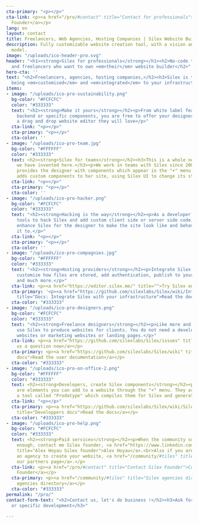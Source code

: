 ```yaml
---
cta-primary: "<p></p>"
cta-link: <p><a href="/pro/#contact" title="Contact for professionals">Contact Silex
  Founder</a></p>
lang: en
layout: contact
title: Freelancers, Web Agencies, Hosting Companies | Silex Website Builder
description: Fully customizable website creation tool, with a vision and a great business
  model.
image: "/uploads/ico-header-pro.svg"
header: "<h1><strong>Silex for professionals</strong></h1><h2>No-code tool for companies
  and freelancers who want to own <em>their</em> website builder</h2>"
hero-cta: ''
text: "<h2>Freelancers, agencies, hosting companies,</h2><h3>Silex is the best at
  being <em>customised</em> and <em>integrated</em> to your infrastructure</h3>"
items:
- image: "/uploads/ico-pro-sustainability.png"
  bg-color: "#FCFCFC"
  color: "#333333"
  text: "<h2><strong>Make it yours</strong></h2><p>From white label features to custom
    backend or specific components, you are free to offer your designers or customers
    a drag and drop website editor they will love</p>"
  cta-link: "<p></p>"
  cta-primary: "<p></p>"
  cta-color: ''
- image: "/uploads/ico-pro-team.jpg"
  bg-color: "#FFFFFF"
  color: "#333333"
  text: <h2><strong>Silex for teams</strong></h2><h3>This is a whole new philosophy
    we have invented here.</h3><p>We work in teams with Silex since 2006. The developer
    provides the designer with components which appear in the "+" menu. The designer
    adds custom components to her site, using Silex UI to change its style and behavior.</p>
  cta-link: "<p></p>"
  cta-primary: "<p></p>"
  cta-color: ''
- image: "/uploads/ico-pro-hacker.png"
  bg-color: "#FCFCFC"
  color: "#333333"
  text: "<h2><strong>Hacking is the way</strong></h2><p>As a developer you have the
    tools to hack Silex and add custom client side or server side code, which will
    enhance Silex for the designer to make the site look like and behave how she wants
    it to.</p>"
  cta-link: "<p></p>"
  cta-primary: "<p></p>"
  cta-color: ''
- image: "/uploads/ico-pro-compagnies.jpg"
  bg-color: "#FFFFFF"
  color: "#333333"
  text: "<h2><strong>Hosting providers</strong></h2><p>Integrate Silex with your infrastructure:
    customize how files are stored, add authentication, publish to your own servers,
    and much more.</p>"
  cta-link: <p><a href="https://editor.silex.me/" title="">Try Silex online now</a></p>
  cta-primary: '<p><a href="https://github.com/silexlabs/Silex/wiki/Integrate-Silex-with-your-infrastructure"
    title="Docs: Integrate Silex with your infrastructure">Read the docs</a></p>'
  cta-color: "#333333"
- image: "/uploads/ico-pro-designers.png"
  bg-color: "#FCFCFC"
  color: "#333333"
  text: "<h2><strong>Freelance designers</strong></h2><p>Like more and more designers,
    use Silex to produce websites for clients. You do not need a developer for showcase
    websites or marketing websites or landing pages.</p>"
  cta-link: <p><a href="https://github.com/silexlabs/Silex/issues" title="Silex forums">Ask
    us a question now</a></p>
  cta-primary: <p><a href="https://github.com/silexlabs/Silex/wiki" title="Silex user
    docs">Read the user documentation</a></p>
  cta-color: "#333333"
- image: "/uploads/ico-pro-on-office-2.png"
  bg-color: "#FFFFFF"
  color: "#333333"
  text: <h2><strong>Developers, create Silex components</strong></h2><p>Silex components
    are elements you can add to a website through the "+" menu. They are created with
    a tool called "Prodotype" which compiles them for Silex and generates the UI.</p>
  cta-link: "<p></p>"
  cta-primary: <p><a href="https://github.com/silexlabs/Silex/wiki/Silex-Developer-Guide"
    title="Developpers docs">Read the docs</a></p>
  cta-color: "#333333"
- image: "/uploads/ico-pro-help.png"
  bg-color: "#FCFCFC"
  color: "#333333"
  text: <h2><strong>Paid services</strong></h2><p>When the community support is not
    enough, contact me Silex founder, <a href="https://www.linkedin.com/in/webappdev/"
    title="Alex Hoyau Silex founder">Alex Hoyau</a>.<br>Also if you are looking for
    an agency to create your website, <a href="/community/#tiles" title="Silex agencies">see
    our partners page</a>.</p>
  cta-link: <p><a href="/pro/#contact" title="Contact Silex Founder">Contact Silex
    Founder</a></p>
  cta-primary: <p><a href="/community/#tiles" title="Silex agencies directory">Silex
    agencies directory</a></p>
  cta-color: "#333333"
permalink: "/pro/"
contact-form-text: "<h2>Contact us, let's do business !</h2><h3>Ask for a quote, partnership
  or specific development</h3>"

---
```

